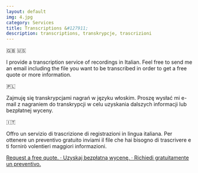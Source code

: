 ```yaml
---
layout: default
img: 4.jpg
category: Services
title: Transcriptions &#127911;
description: transcriptions, transkrypcje, trascrizioni
---
```

&#127468;&#127463; &#127482;&#127480;
<p>
I provide a transcription service of recordings in Italian. Feel free to send me an email including the file you want to be transcribed in order to get a free quote or more information.
</p>
&#127477;&#127473;
<p>
Zajmuję się transkrypcjami nagrań w języku włoskim. Proszę wysłać mi e-mail z nagraniem do transkrypcji w celu uzyskania dalszych informacji lub bezpłatnej wyceny.
</p>
&#127470;&#127481;
<p>
Offro un servizio di trascrizione di registrazioni in lingua italiana. Per ottenere un preventivo gratuito inviami il file che hai bisogno di trascrivere e ti fornirò volentieri maggiori informazioni. 
</p>
  <a href="mailto:angela@tiliatranslations.it">Request a free quote. · Uzyskaj bezpłatną wycenę. · Richiedi gratuitamente un preventivo.</a>

